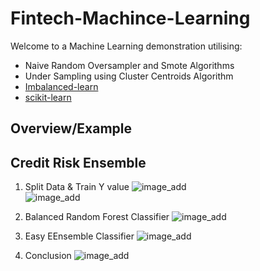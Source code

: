 # Fintech-Machince-Learning
Welcome to a Machine Learning  demonstration utilising:
- Naive Random Oversampler and Smote Algorithms
- Under Sampling using Cluster Centroids Algorithm
- [Imbalanced-learn](https://imbalanced-learn.org/stable/)
- [scikit-learn](https://scikit-learn.org/stable/)


## Overview/Example

## Credit Risk Ensemble  
1. Split Data & Train Y value
![image_add](split_ensemble_data.png)  
![image_add](counts_y_values_ensemble.png)  


2. Balanced Random Forest Classifier
![image_add](BRFC_ensemble_results.png)  

3. Easy EEnsemble Classifier
![image_add](conclusion_ensemble.png)  

4. Conclusion
![image_add](split_ensemble_data.png)  

